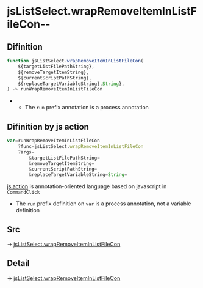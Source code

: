 # jsListSelect.wrapRemoveItemInListFileCon--

## Difinition

```js.js
function jsListSelect.wrapRemoveItemInListFileCon(
	${targetListFilePathString},
	${removeTargetItemString},
	${currentScriptPathString},
	${replaceTargetVariableString},String},
) -> runWrapRemoveItemInListFileCon
```

- - The `run` prefix annotation is a process annotation


## Difinition by js action

```js.js
var=runWrapRemoveItemInListFileCon
	?func=jsListSelect.wrapRemoveItemInListFileCon
	?args=
		&targetListFilePathString=
		&removeTargetItemString=
		&currentScriptPathString=
		&replaceTargetVariableString=String=
```

[js action](#) is annotation-oriented language based on javascript in `CommandClick`

- The `run` prefix definition on `var` is a process annotation, not a variable definition

## Src

-> [jsListSelect.wrapRemoveItemInListFileCon](https://github.com/puutaro/CommandClick/blob/master/app/src/main/java/com/puutaro/commandclick/fragment_lib/terminal_fragment/js_interface/edit/JsListSelect.kt#L79)

## Detail

-> [jsListSelect.wrapRemoveItemInListFileCon](https://github.com/puutaro/CommandClick/blob/master/md/developer/js_interface/details/edit/JsListSelect/wrapRemoveItemInListFileCon.md)
